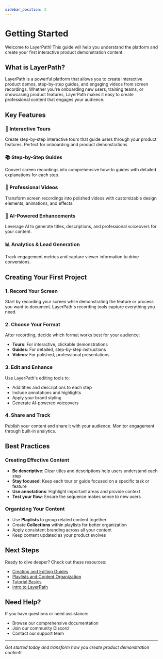 ```yaml
---
sidebar_position: 2
---
```


# Getting Started

Welcome to LayerPath! This guide will help you understand the platform and create your first interactive product demonstration content.

## What is LayerPath?

LayerPath is a powerful platform that allows you to create interactive product demos, step-by-step guides, and engaging videos from screen recordings. Whether you're onboarding new users, training teams, or showcasing product features, LayerPath makes it easy to create professional content that engages your audience.

## Key Features

### 🎯 Interactive Tours

Create step-by-step interactive tours that guide users through your product features. Perfect for onboarding and product demonstrations.

### 📚 Step-by-Step Guides

Convert screen recordings into comprehensive how-to guides with detailed explanations for each step.

### 🎥 Professional Videos

Transform screen recordings into polished videos with customizable design elements, animations, and effects.

### 🤖 AI-Powered Enhancements

Leverage AI to generate titles, descriptions, and professional voiceovers for your content.

### 📊 Analytics & Lead Generation

Track engagement metrics and capture viewer information to drive conversions.

## Creating Your First Project

### 1. Record Your Screen

Start by recording your screen while demonstrating the feature or process you want to document. LayerPath's recording tools capture everything you need.

### 2. Choose Your Format

After recording, decide which format works best for your audience:

- **Tours**: For interactive, clickable demonstrations
- **Guides**: For detailed, step-by-step instructions
- **Videos**: For polished, professional presentations

### 3. Edit and Enhance

Use LayerPath's editing tools to:

- Add titles and descriptions to each step
- Include annotations and highlights
- Apply your brand styling
- Generate AI-powered voiceovers

### 4. Share and Track

Publish your content and share it with your audience. Monitor engagement through built-in analytics.

## Best Practices

### Creating Effective Content

- **Be descriptive**: Clear titles and descriptions help users understand each step
- **Stay focused**: Keep each tour or guide focused on a specific task or feature
- **Use annotations**: Highlight important areas and provide context
- **Test your flow**: Ensure the sequence makes sense to new users

### Organizing Your Content

- Use **Playlists** to group related content together
- Create **Collections** within playlists for better organization
- Apply consistent branding across all your content
- Keep content updated as your product evolves

## Next Steps

Ready to dive deeper? Check out these resources:

- [Creating and Editing Guides](./guides.md)
- [Playlists and Content Organization](./playlists.md)
- [Tutorial Basics](./tutorial-basics/create-a-document.md)
- [Intro to LayerPath](./intro.md)

## Need Help?

If you have questions or need assistance:

- Browse our comprehensive documentation
- Join our community Discord
- Contact our support team

---

_Get started today and transform how you create product demonstration content!_
